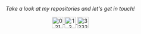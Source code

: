 <!--
**vipe5/vipe5** is a ✨ _special_ ✨ repository because its `README.md` (this file) appears on your GitHub profile.

Here are some ideas to get you started:

- 🔭 I’m currently working on ...
- 🌱 I’m currently learning ...
- 👯 I’m looking to collaborate on ...
- 🤔 I’m looking for help with ...
- 💬 Ask me about ...
- 📫 How to reach me: ...
- 😄 Pronouns: ...
- ⚡ Fun fact: ...
-->
<!--comment
### Greetings!!

An enthusiastic engineering fresher with a B.Tech degree, Proficient in C++, and SQL. Passionate about implementing and launching new projects.>

<!-- Social Section -->
<p align="center">
  <i>Take a look at my repositories and let's get in touch!</i>
</p>
<p align="center">
  <a href="https://twitter.com/DebDula99062594" target="blank">
    <img align="center" src="https://cdn.jsdelivr.net/npm/simple-icons@3.0.1/icons/twitter.svg" alt="021" height="30" width="30" />
  </a>
  <a href="https://www.linkedin.com/in/deb-dulal/" target="blank">
    <img align="center" src="https://cdn.jsdelivr.net/npm/simple-icons@3.0.1/icons/linkedin.svg" alt="12" height="30" width="30" />
  </a>
  <a href="https://www.instagram.com/t_h_e___r_e_a_p_e_r/" target="blank">
    <img align="center" src="https://cdn.jsdelivr.net/npm/simple-icons@3.0.1/icons/instagram.svg" alt="323265" height="30" width="30" />
  </a>
</p>



